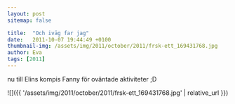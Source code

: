 ```yaml
---
layout: post
sitemap: false

title:  "Och iväg far jag"
date:   2011-10-07 19:44:49 +0100
thumbnail-img: /assets/img/2011/october/2011/frsk-ett_169431768.jpg
author: Eva
tags: [2011]
---
```


nu till Elins kompis Fanny för oväntade aktiviteter ;D

![]({{ '/assets/img/2011/october/2011/frsk-ett_169431768.jpg'  | relative_url }})

